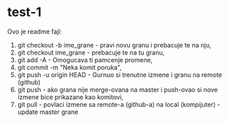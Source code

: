 # test-1
Ovo je readme fajl:
1. git checkout -b ime_grane - pravi novu granu i prebacuje te na nju,
2. git checkout ime_grane - prebacuje te na tu granu,
3. git add -A - Omogucava ti pamcenje promene,
4. git commit -m "Neka komit poruka",
5. git push -u origin HEAD - Gurnuo si trenutne izmene i granu na remote (github)
6. git push - ako grana nije merge-ovana na master i push-ovao si nove izmene bice prikazane kao komitovi,
7. git pull - povlaci izmene sa remote-a (github-a) na local (kompijuter) - update master grane



<!--
1. Prebaci se na novu granu ime po zelji
2. Napravi tekstualan fajl i dodaj recenicu 'Cao ja sam Nikola'
3. Upamti, zabelezi i pushuj promene.
4. Dodaj novu recenicu ispod koja glasi 'Ovo je moj drugi komit'
5. Upamti, zabelezi i pushuj promene.
6. Spoji sa master granom
7. Preuzmi lokalno izmene
 -->